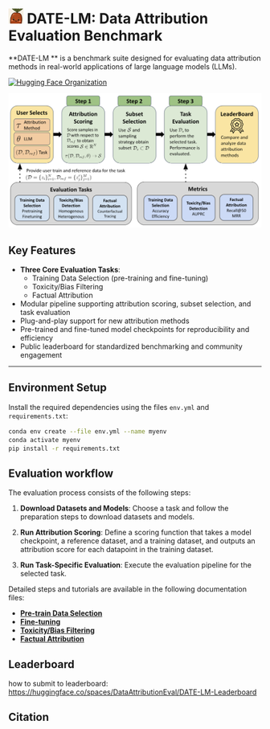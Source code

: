 # <img src="assets/logo.png" alt="DATE-LM Logo" width="30">  DATE-LM: Data Attribution Evaluation Benchmark
**DATE-LM ** is a benchmark suite designed for evaluating data attribution methods in real-world applications of large language models (LLMs).


[![Hugging Face Organization](https://img.shields.io/badge/%F0%9F%A4%97%20Hugging%20Face-DataAttributionEval-blue?style=flat-square&labelColor=gray)](https://huggingface.co/DataAttributionEval)

![Overview](assets/overview.png)


## Key Features

- **Three Core Evaluation Tasks**:
  - Training Data Selection (pre-training and fine-tuning)
  - Toxicity/Bias Filtering
  - Factual Attribution
- Modular pipeline supporting attribution scoring, subset selection, and task evaluation
- Plug-and-play support for new attribution methods
- Pre-trained and fine-tuned model checkpoints for reproducibility and efficiency
- Public leaderboard for standardized benchmarking and community engagement

---

## Environment Setup

Install the required dependencies using the files `env.yml` and `requirements.txt`:

```bash
conda env create --file env.yml --name myenv
conda activate myenv
pip install -r requirements.txt
```

## Evaluation workflow
The evaluation process consists of the following steps:

1. **Download Datasets and Models**: Choose a task and follow the preparation steps to download datasets and models.  

2. **Run Attribution Scoring**: Define a scoring function that takes a model checkpoint, a reference dataset, and a training dataset, and outputs an attribution score for each datapoint in the training dataset. 

3. **Run Task-Specific Evaluation**: Execute the evaluation pipeline for the selected task.

Detailed steps and tutorials are available in the following documentation files:

- **[Pre-train Data Selection](pretrain_data_selection.md)**
- **[Fine-tuning](finetune_data_selection.md)**
- **[Toxicity/Bias Filtering](Applications.md)**
- **[Factual Attribution](Applications.md)**


## Leaderboard
how to submit to leaderboard: 
https://huggingface.co/spaces/DataAttributionEval/DATE-LM-Leaderboard

## Citation